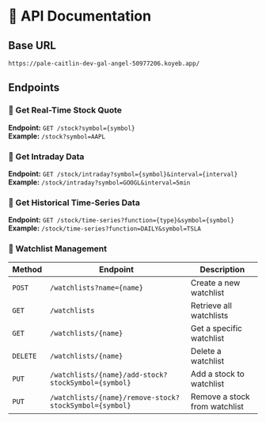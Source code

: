 # 📡 API Documentation

## Base URL
```
https://pale-caitlin-dev-gal-angel-50977206.koyeb.app/
```

## Endpoints

### 📌 Get Real-Time Stock Quote
**Endpoint:** `GET /stock?symbol={symbol}`  
**Example:** `/stock?symbol=AAPL`

### 📌 Get Intraday Data
**Endpoint:** `GET /stock/intraday?symbol={symbol}&interval={interval}`  
**Example:** `/stock/intraday?symbol=GOOGL&interval=5min`

### 📌 Get Historical Time-Series Data
**Endpoint:** `GET /stock/time-series?function={type}&symbol={symbol}`  
**Example:** `/stock/time-series?function=DAILY&symbol=TSLA`

### 📌 Watchlist Management

| Method | Endpoint | Description |
|--------|---------|-------------|
| `POST` | `/watchlists?name={name}` | Create a new watchlist |
| `GET` | `/watchlists` | Retrieve all watchlists |
| `GET` | `/watchlists/{name}` | Get a specific watchlist |
| `DELETE` | `/watchlists/{name}` | Delete a watchlist |
| `PUT` | `/watchlists/{name}/add-stock?stockSymbol={symbol}` | Add a stock to watchlist |
| `PUT` | `/watchlists/{name}/remove-stock?stockSymbol={symbol}` | Remove a stock from watchlist |

